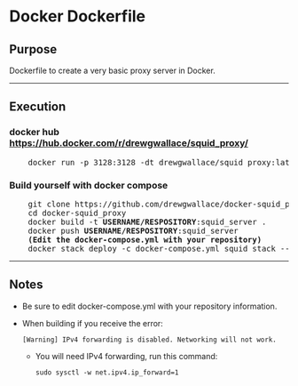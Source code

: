# Docker Dockerfile



## Purpose
  Dockerfile to create a very basic proxy server in Docker.
  
----

## Execution

### docker hub <br> https://hub.docker.com/r/drewgwallace/squid_proxy/
<pre>
    docker run -p 3128:3128 -dt drewgwallace/squid_proxy:latest
</pre>
### Build yourself with docker compose
<pre>
    git clone https://github.com/drewgwallace/docker-squid_proxy.git
    cd docker-squid_proxy
    docker build -t <b>USERNAME/RESPOSITORY</b>:squid_server .
    docker push <b>USERNAME/RESPOSITORY</b>:squid_server
    <b>(Edit the docker-compose.yml with your repository)</b>
    docker stack deploy -c docker-compose.yml squid_stack --with-registry-auth
</pre>   


----

## Notes
+ Be sure to edit docker-compose.yml with your repository information.
+ When building if you receive the error:

      [Warning] IPv4 forwarding is disabled. Networking will not work.
      
  + You will need IPv4 forwarding, run this command:

        sudo sysctl -w net.ipv4.ip_forward=1

